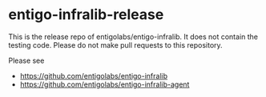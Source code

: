 # entigo-infralib-release

This is the release repo of entigolabs/entigo-infralib. It does not contain the testing code. Please do not make pull requests to this repository.

Please see
- https://github.com/entigolabs/entigo-infralib
- https://github.com/entigolabs/entigo-infralib-agent
